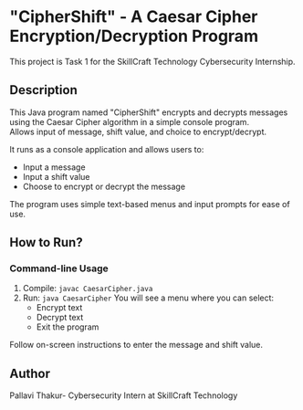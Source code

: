 # "CipherShift" - A Caesar Cipher Encryption/Decryption Program

This project is Task 1 for the SkillCraft Technology Cybersecurity Internship.

## Description
This Java program named "CipherShift" encrypts and decrypts messages using the Caesar Cipher algorithm in a simple console program.  
Allows input of message, shift value, and choice to encrypt/decrypt.

It runs as a console application and allows users to:
- Input a message
- Input a shift value
- Choose to encrypt or decrypt the message

The program uses simple text-based menus and input prompts for ease of use.

## How to Run?
### Command-line Usage
1. Compile: `javac CaesarCipher.java`
2. Run: `java CaesarCipher`
   You will see a menu where you can select:
   - Encrypt text
   - Decrypt text
   - Exit the program

Follow on-screen instructions to enter the message and shift value.

## Author
Pallavi Thakur- Cybersecurity Intern at SkillCraft Technology

